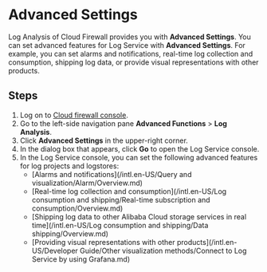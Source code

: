 # Advanced Settings

Log Analysis of Cloud Firewall provides you with **Advanced Settings**. You can set advanced features for Log Service with **Advanced Settings**. For example, you can set alarms and notifications, real-time log collection and consumption, shipping log data, or provide visual representations with other products.

## Steps

1.  Log on to [Cloud firewall console](https://yundunnext.console.aliyun.com/?p=cfwnext).
2.  Go to the left-side navigation pane **Advanced Functions** \> **Log Analysis**.
3.  Click **Advanced Settings** in the upper-right corner.
4.  In the dialog box that appears, click **Go** to open the Log Service console.
5.  In the Log Service console, you can set the following advanced features for log projects and logstores:
    -   [Alarms and notifications](/intl.en-US/Query and visualization/Alarm/Overview.md)
    -   [Real-time log collection and consumption](/intl.en-US/Log consumption and shipping/Real-time subscription and consumption/Overview.md)
    -   [Shipping log data to other Alibaba Cloud storage services in real time](/intl.en-US/Log consumption and shipping/Data shipping/Overview.md)
    -   [Providing visual representations with other products](/intl.en-US/Developer Guide/Other visualization methods/Connect to Log Service by using Grafana.md)


